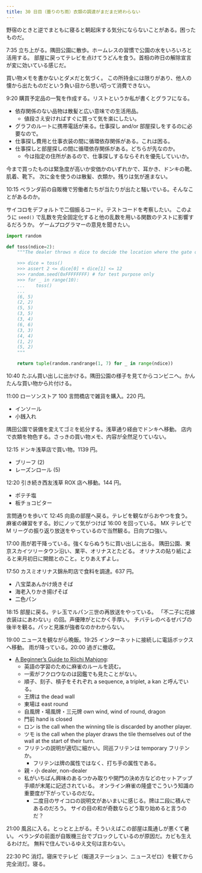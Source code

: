 ```yaml
---
title: 30 日目（曇りのち雨）衣類の調達がまだまだ終わらない
---
```


野宿のときと逆でまともに寝ると朝起床する気分にならないことがある。困ったものだ。

7:35 立ち上がる。隅田公園に散歩。ホームレスの習慣で公園の水をいろいろと活用する。
部屋に戻ってテレビを点けてうどんを食う。首相の昨日の解除宣言が変に効いている感じだ。

買い物メモを書かないとダメだと気づく。
この所持金には限りがあり、他人の懐から出たものだという負い目から思い切って消費できない。

9:20 購買予定品の一覧を作成する。リストというか私が書くとグラフになる。

* 依存関係のない品物は散髪と広い意味での生活用品。
  * 値段さえ安ければすぐに買って気を楽にしたい。
* グラフのルートに携帯電話が来る。仕事探し and/or 部屋探しをするのに必要なので。
* 仕事探し費用と仕事衣装の間に循環依存関係がある。これは困る。
* 仕事探しと部屋探しの間に循環依存関係がある。どちらが先なのか。
  * 今は指定の住所があるので、仕事探しするならそれを優先していいか。

今まで買ったものは緊急度が高いか安価かのいずれかで、耳かき、ドンキの靴、肌着、靴下。
次に金を使うのは散髪、衣類か。残りは気が進まない。

10:15 ベランダ前の自販機で労働者たちが当たりが出たと騒いでいる。そんなことがあるのか。

サイコロをデフォルトで二個振るコード。テストコードを考察したい。
このように `seed()` で乱数を完全固定化すると他の乱数を用いる関数のテストに影響するだろうか。
ゲームプログラマーの意見を聞きたい。

```python
import random

def toss(ndice=2):
    """The dealer throws n dice to decide the location where the gate of walls

    >>> dice = toss()
    >>> assert 2 <= dice[0] + dice[1] <= 12
    >>> random.seed(0xFFFFFFFF) # for test purpose only
    >>> for _ in range(10):
    ...    toss()
    ...
    (6, 5)
    (2, 2)
    (5, 5)
    (3, 5)
    (3, 4)
    (6, 6)
    (3, 3)
    (4, 4)
    (1, 2)
    (5, 2)
    """

    return tuple(random.randrange(1, 7) for _ in range(ndice))
```

10:40 たぶん買い出しに出かける。隅田公園の様子を見てからコンビニへ。かんたんな買い物から片付ける。

11:00 ローソンストア 100 言問橋店で雑貨を購入。220 円。

* インソール
* 小銭入れ

隅田公園で装備を変えてゴミを処分する。浅草通り経由でドンキへ移動。
店内で衣類を物色する。さっきの買い物メモ、内容が全然足りていない。

12:15 ドンキ浅草店で買い物。1139 円。

* ブリーフ (2)
* レーズンロール (5)

12:20 引き続き西友浅草 ROX 店へ移動。144 円。

* ポテチ塩
* 板チョコビター

言問通りを歩いて 12:45 向島の部屋へ戻る。テレビを観ながらおやつを食う。
麻雀の練習をする。妙にノッて気がつけば 16:00 を回っている。
MX テレビで M リーグの振り返り放送をやっているので当然観る。日向プロ強い。

17:00 雨が若干降っている。強くならぬうちに買い出しに出る。
隅田公園、東京スカイツリータウン沿い、業平、オリナスとたどる。
オリナスの貼り紙によると来月初日に開館とのこと。とりあえずよし。

17:50 カスミオリナス錦糸町店で食料を調達。637 円。

* 八宝菜あんかけ焼きそば
* 海老入りかき揚げそば
* 二色パン

18:15 部屋に戻る。テレ玉でルパン三世の再放送をやっている。
「不二子に花嫁衣装はにあわない」の回。声優陣がとにかく手厚い。
チバテレのべるぜバブの後半を観る。パッと見誰が強者なのかわからない。

19:00 ニュースを観ながら晩飯。19:25 インターネットに接続しに電話ボックスへ移動。
雨が降っている。20:00 過ぎに撤収。

* [A Beginner’s Guide to Riichi Mahjong](https://mahjong.guide/a-beginners-guide-to-riichi-mahjong/):
  * 英語の学習のために麻雀のルールを読む。
  * 一索がフクロウなのは図鑑でも見たことがない。
  * 順子、刻子、槓子をそれぞれ a sequence, a triplet, a kan と呼んでいる。
  * 王牌は the dead wall
  * 東場は east round
  * 自風牌・場風牌・三元牌 own wind, wind of round, dragon
  * 門前 hand is closed
  * ロン is the call when the winning tile is discarded by another player.
  * ツモ is the call when the player draws the tile themselves out of the wall at the start of their turn.
  * フリテンの説明が適切に細かい。同巡フリテンは temporary フリテンか。
    * フリテンは牌の属性ではなく、打ち手の属性である。
  * 親・小 dealer, non-dealer
  * 私がいちばん興味のあるつかみ取りや開門の決め方などのセットアップ手順が末尾に記述されている。
    オンライン麻雀の隆盛でこういう知識の重要度が下がっているのだな。
    * 二度目のサイコロの説明文があいまいに感じる。牌は二段に積んであるのだろう。
      サイの目の和が奇数ならどう取り始めると言うのだ？

21:00 風呂に入る。とっとと上がる。そういえばこの部屋は風通しが悪くて暑い。
ベランダの前面が自販機三台でブロックしているのが原因だ。カビも生えるわけだ。
無料で住んでいるゆえ文句は言わない。

22:30 PC 消灯。寝床でテレビ（報道ステーション、ニュースゼロ）を観てから完全消灯。寝る。
